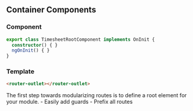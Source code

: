 ## Container Components

### Component
``` typescript
export class TimesheetRootComponent implements OnInit {
  constructor() { }
  ngOnInit() { }
}
```

### Template
``` html
<router-outlet></router-outlet>
```

<aside class="notes">
The first step towards modularizing routes is to define a root element for your module. 
- Easily add guards
- Prefix all routes
</aside>